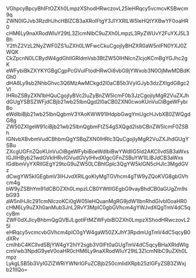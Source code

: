 VGhpcyBpcyBhIFtOZXh0LmpzXShodHRwczovL25leHRqcy5vcmcvKSBwcm9q
ZWN0IGJvb3RzdHJhcHBlZCB3aXRoIFtgY3JlYXRlLW5leHQtYXBwYF0oaHR0
cHM6Ly9naXRodWIuY29tL3ZlcmNlbC9uZXh0LmpzL3RyZWUvY2FuYXJ5L3Bh
Y2thZ2VzL2NyZWF0ZS1uZXh0LWFwcCkuCgojIyBHZXR0aW5nIFN0YXJ0ZWQK
CkZpcnN0LCBydW4gdGhlIGRldmVsb3BtZW50IHNlcnZlcjoKCmBgYGJhc2gK
eWFybiBkZXYKYGBgCgpPcGVuIFtodHRwOi8vbG9jYWxob3N0OjMwMDBdKGh0
dHA6Ly9sb2NhbGhvc3Q6MzAwMCkgd2l0aCB5b3VyIGJyb3dzZXIgdG8gc2Vl
IHRoZSByZXN1bHQuCgojIyBVc2luZyBnZW5lcmF0b3JzCgojIyMgR2VuZXJh
dGUgYSBSZWFjdCBjb21wb25lbnQgd2l0aCB0ZXN0cwoKUnVuOiBgeWFybiBo
eWdlbiBjb21wb25lbnQgbmV3YAoKWW91IHdpbGwgYmUgcHJvbXB0ZWQgdG8g
ZW50ZXIgeW91ciBjb21wb25lbnQgbmFtZS4gSXQgd2lsbCBnZW5lcmF0ZSBh
IGNvbXBvbmVudCBhbmQgYSBqZXN0IHRlc3QuCgojIyMgR2VuZXJhdGUgYSBu
ZXcgUGFnZQoKUnVuOiBgeWFybiBoeWdlbiBwYWdlIG5ld2AKCllvdSB3aWxs
IGJlIHByb21wdGVkIHRvIGVudGVyIHlvdXIgcGFnZSBuYW1lLiBJdCB3aWxs
IGdlbmVyYXRlIGEgY29tcG9uZW50LCBhIGplc3QgYW5kIGN5cHJlc3MgdGVz
dCwgYW5kIGEgbmV3IHJvdXRlLgoKIyMgTGVhcm4gTW9yZQoKVG8gbGVhcm4g
bW9yZSBhYm91dCBOZXh0LmpzLCB0YWtlIGEgbG9vayBhdCB0aGUgZm9sbG93
aW5nIHJlc291cmNlczoKCi0gW05leHQuanMgRG9jdW1lbnRhdGlvbl0oaHR0
cHM6Ly9uZXh0anMub3JnL2RvY3MpIC0gbGVhcm4gYWJvdXQgTmV4dC5qcyBm
ZWF0dXJlcyBhbmQgQVBJLgotIFtMZWFybiBOZXh0LmpzXShodHRwczovL25l
eHRqcy5vcmcvbGVhcm4pIC0gYW4gaW50ZXJhY3RpdmUgTmV4dC5qcyB0dXRv
cmlhbC4KCllvdSBjYW4gY2hlY2sgb3V0IFt0aGUgTmV4dC5qcyBHaXRIdWIg
cmVwb3NpdG9yeV0oaHR0cHM6Ly9naXRodWIuY29tL3ZlcmNlbC9uZXh0Lmpz
LykgLSB5b3VyIGZlZWRiYWNrIGFuZCBjb250cmlidXRpb25zIGFyZSB3ZWxj
b21lIQo=
